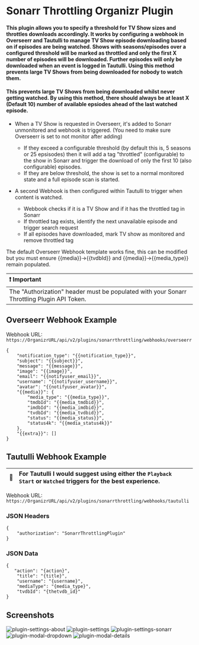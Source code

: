 # Sonarr Throttling Organizr Plugin

#### This plugin allows you to specify a threshold for TV Show sizes and throttles downloads accordingly. It works by configuring a webhook in Overseerr and Tautulli to manage TV Show episode downloading based on if episodes are being watched. Shows with seasons/episodes over a configured threshold will be marked as throttled and only the first X number of episodes will be downloaded. Further episodes will only be downloaded when an event is logged in Tautulli. Using this method prevents large TV Shows from being downloaded for nobody to watch them.
#### This prevents large TV Shows from being downloaded whilst never getting watched. By using this method, there should always be at least X (Default 10) number of available epsiodes ahead of the last watched episode.
- When a TV Show is requested in Overseerr, it's added to Sonarr unmonitored and webhook is triggered. (You need to make sure Overseerr is set to not monitor after adding)
  - If they exceed a configurable threshold (by default this is, 5 seasons or 25 epsisodes) then it will add a tag "throttled" (configurable) to the show in Sonarr and trigger the download of only the first 10 (also configurable) episodes.
   - If they are below threshold, the show is set to a normal monitored state and a full episode scan is started.
  
- A second Webhook is then configured within Tautulli to trigger when content is watched.
  - Webbook checks if it is a TV Show and if it has the throttled tag in Sonarr
  - If throttled tag exists, identify the next unavailable episode and trigger search request
  - If all episodes have downloaded, mark TV show as monitored and remove throttled tag


The default Overseerr Webhook template works fine, this can be modified but you must ensure {{media}}->{{tvdbId}} and {{media}}->{{media_type}} remain populated.

| :exclamation: Important                                                          |
|:---------------------------------------------------------------------------|
| The "Authorization" header must be populated with your Sonarr Throttling Plugin API Token. |


## Overseerr Webhook Example
Webhook URL: `https://OrganizrURL/api/v2/plugins/sonarrthrottling/webhooks/overseerr`

```
{
    "notification_type": "{{notification_type}}",
    "subject": "{{subject}}",
    "message": "{{message}}",
    "image": "{{image}}",
    "email": "{{notifyuser_email}}",
    "username": "{{notifyuser_username}}",
    "avatar": "{{notifyuser_avatar}}",
    "{{media}}": {
        "media_type": "{{media_type}}",
        "tmdbId": "{{media_tmdbid}}",
        "imdbId": "{{media_imdbid}}",
        "tvdbId": "{{media_tvdbid}}",
        "status": "{{media_status}}",
        "status4k": "{{media_status4k}}"
    },
    "{{extra}}": []
}
```

## Tautulli Webhook Example
| :memo:        | For Tautulli I would suggest using either the `Playback Start` or `Watched` triggers for the best experience. |
|---------------|:--------------------------------------------------------------------------------------------------------------|

Webhook URL: `https://OrganizrURL/api/v2/plugins/sonarrthrottling/webhooks/tautulli`

### JSON Headers
```
{
	"authorization": "SonarrThrottlingPlugin"
}
```

### JSON Data
```
{
   "action": "{action}",
    "title": "{title}",
    "username": "{username}",
    "mediaType": "{media_type}",
    "tvdbId": "{thetvdb_id}"
}
```

## Screenshots
![plugin-settings-about](https://user-images.githubusercontent.com/51195492/136164479-d06e8eff-6969-43e4-8b0b-92897e2ba142.png)
![plugin-settings](https://user-images.githubusercontent.com/51195492/136164475-ff9f7274-0bef-4368-9865-da9c4dbb4fcd.png)
![plugin-settings-sonarr](https://user-images.githubusercontent.com/51195492/136164481-2aedd17a-f042-431b-b3d8-b6a6b2b4e167.png)
![plugin-modal-dropdown](https://user-images.githubusercontent.com/51195492/136164487-2f33c921-998d-41bd-b0ff-3563ffd04531.png)
![plugin-modal-details](https://user-images.githubusercontent.com/51195492/136164486-9b422d2a-0d63-4b85-bf48-45c7eaf74667.png)
